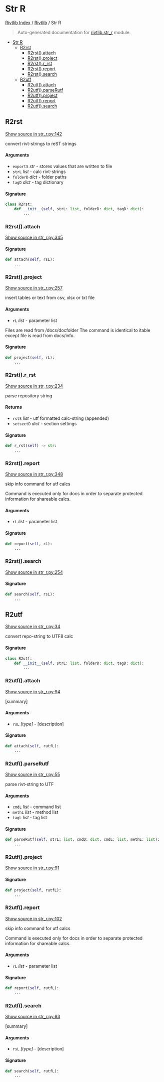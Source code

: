 # Str R

[Rivtlib Index](../README.md#rivtlib-index) /
[Rivtlib](./index.md#rivtlib) /
Str R

> Auto-generated documentation for [rivtlib.str_r](https://github.com/rivtlib/rivtlib-code/blob/main/rivtlib/str_r.py) module.

- [Str R](#str-r)
  - [R2rst](#r2rst)
    - [R2rst().attach](#r2rst()attach)
    - [R2rst().project](#r2rst()project)
    - [R2rst().r_rst](#r2rst()r_rst)
    - [R2rst().report](#r2rst()report)
    - [R2rst().search](#r2rst()search)
  - [R2utf](#r2utf)
    - [R2utf().attach](#r2utf()attach)
    - [R2utf().parseRutf](#r2utf()parserutf)
    - [R2utf().project](#r2utf()project)
    - [R2utf().report](#r2utf()report)
    - [R2utf().search](#r2utf()search)

## R2rst

[Show source in str_r.py:142](https://github.com/rivtlib/rivtlib-code/blob/main/rivtlib/str_r.py#L142)

convert rivt-strings to reST strings

#### Arguments

- `exportS` *str* - stores values that are written to file
- `strL` *list* - calc rivt-strings
- `folderD` *dict* - folder paths
- `tagD` *dict* - tag dictionary

#### Signature

```python
class R2rst:
    def __init__(self, strL: list, folderD: dict, tagD: dict):
        ...
```

### R2rst().attach

[Show source in str_r.py:345](https://github.com/rivtlib/rivtlib-code/blob/main/rivtlib/str_r.py#L345)

#### Signature

```python
def attach(self, rsL):
    ...
```

### R2rst().project

[Show source in str_r.py:257](https://github.com/rivtlib/rivtlib-code/blob/main/rivtlib/str_r.py#L257)

insert tables or text from csv, xlsx or txt file

#### Arguments

- `rL` *list* - parameter list

Files are read from /docs/docfolder
The command is identical to itable except file is read from docs/info.

#### Signature

```python
def project(self, rL):
    ...
```

### R2rst().r_rst

[Show source in str_r.py:234](https://github.com/rivtlib/rivtlib-code/blob/main/rivtlib/str_r.py#L234)

parse repository string

#### Returns

- `rstS` *list* - utf formatted calc-string (appended)
- `setsectD` *dict* - section settings

#### Signature

```python
def r_rst(self) -> str:
    ...
```

### R2rst().report

[Show source in str_r.py:348](https://github.com/rivtlib/rivtlib-code/blob/main/rivtlib/str_r.py#L348)

skip info command for utf calcs

Command is executed only for docs in order to
separate protected information for shareable calcs.

#### Arguments

- `rL` *list* - parameter list

#### Signature

```python
def report(self, rL):
    ...
```

### R2rst().search

[Show source in str_r.py:254](https://github.com/rivtlib/rivtlib-code/blob/main/rivtlib/str_r.py#L254)

#### Signature

```python
def search(self, rsL):
    ...
```



## R2utf

[Show source in str_r.py:34](https://github.com/rivtlib/rivtlib-code/blob/main/rivtlib/str_r.py#L34)

convert repo-string to UTF8 calc

#### Signature

```python
class R2utf:
    def __init__(self, strL: list, folderD: dict, tagD: dict):
        ...
```

### R2utf().attach

[Show source in str_r.py:94](https://github.com/rivtlib/rivtlib-code/blob/main/rivtlib/str_r.py#L94)

[summary]

#### Arguments

- `rsL` *[type]* - [description]

#### Signature

```python
def attach(self, rutfL):
    ...
```

### R2utf().parseRutf

[Show source in str_r.py:55](https://github.com/rivtlib/rivtlib-code/blob/main/rivtlib/str_r.py#L55)

parse rivt-string to UTF

#### Arguments

- `cmdL` *list* - command list
- `methL` *list* - method list
- `tagL` *list* - tag list

#### Signature

```python
def parseRutf(self, strL: list, cmdD: dict, cmdL: list, methL: list):
    ...
```

### R2utf().project

[Show source in str_r.py:91](https://github.com/rivtlib/rivtlib-code/blob/main/rivtlib/str_r.py#L91)

#### Signature

```python
def project(self, rutfL):
    ...
```

### R2utf().report

[Show source in str_r.py:102](https://github.com/rivtlib/rivtlib-code/blob/main/rivtlib/str_r.py#L102)

skip info command for utf calcs

Command is executed only for docs in order to
separate protected information for shareable calcs.

#### Arguments

- `rL` *list* - parameter list

#### Signature

```python
def report(self, rutfL):
    ...
```

### R2utf().search

[Show source in str_r.py:83](https://github.com/rivtlib/rivtlib-code/blob/main/rivtlib/str_r.py#L83)

[summary]

#### Arguments

- `rsL` *[type]* - [description]

#### Signature

```python
def search(self, rutfL):
    ...
```


